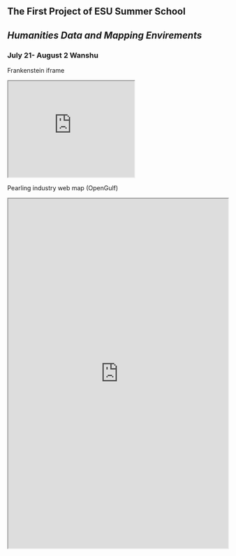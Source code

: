 ## The First Project of ESU Summer School

## *Humanities Data and Mapping Envirements*

### July 21- August 2   Wanshu


Frankenstein iframe

<iframe style='width: 289px; height: 220px;' 
src='https://voyant-tools.org/tool/Cirrus/?corpus=frank'></iframe>

Pearling industry web map (OpenGulf)



<iframe src="https://opengulf.github.io/webapps/Pearlprotection/index.html#6/28.516/52.077" width="100%" height="800"></iframe>

